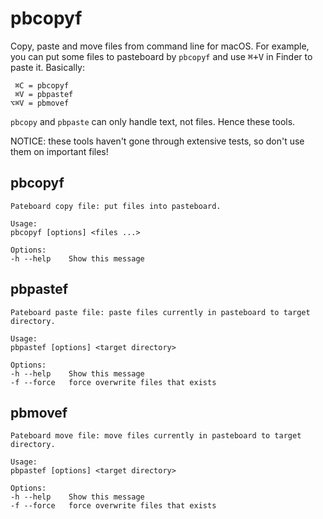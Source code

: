 #  pbcopyf

Copy, paste and move files from command line for macOS. For example, you can put some files to
pasteboard by `pbcopyf` and use <kbd>⌘+V</kbd> in Finder to paste it. Basically:
```
 ⌘C = pbcopyf
 ⌘V = pbpastef
⌥⌘V = pbmovef
```

`pbcopy` and `pbpaste` can only handle text, not files. Hence these tools.

NOTICE: these tools haven't gone through extensive tests, so don't use them on important files!

## pbcopyf
```
Pateboard copy file: put files into pasteboard.

Usage:
pbcopyf [options] <files ...>

Options:
-h --help    Show this message
```

## pbpastef
```
Pateboard paste file: paste files currently in pasteboard to target directory.

Usage:
pbpastef [options] <target directory>

Options:
-h --help    Show this message
-f --force   force overwrite files that exists
```

## pbmovef
```
Pateboard move file: move files currently in pasteboard to target directory.

Usage:
pbpastef [options] <target directory>

Options:
-h --help    Show this message
-f --force   force overwrite files that exists
```
